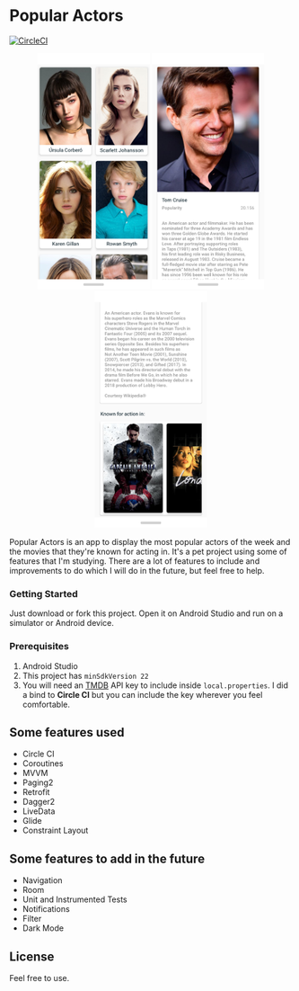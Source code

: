 # Popular Actors 

[![CircleCI](https://circleci.com/gh/antoniosj/actors-db-android.svg?style=svg)](https://circleci.com/gh/antoniosj/actors-db-android)


<p align="center">
<img src="https://github.com/antoniosj/blog-examples/blob/master/actorsdb/actorsdb1.png?raw=true" width="200" /></center>
<img src="https://github.com/antoniosj/blog-examples/blob/master/actorsdb/actorsdb2.png?raw=true" width="200" /></center>
<img src="https://github.com/antoniosj/blog-examples/blob/master/actorsdb/actorsdb3.png?raw=true" width="200" /></center>
</p>

Popular Actors is an app to display the most popular actors of the week and the movies that they're known for acting in. It's a pet project using some of features that I'm studying. There are a lot of features to include and improvements to do which I will do in the future, but feel free to help. 

### Getting Started

Just download or fork this project. Open it on Android Studio and run on a simulator or Android device.

### Prerequisites

1. Android Studio
2. This project has `minSdkVersion 22`
3. You will need an [TMDB](https://developers.themoviedb.org/) API key to include inside `local.properties`. I did a bind to **Circle CI** but you can include the key wherever you feel comfortable.

## Some features used

* Circle CI
* Coroutines
* MVVM
* Paging2
* Retrofit
* Dagger2
* LiveData
* Glide
* Constraint Layout

## Some features to add in the future

* Navigation
* Room
* Unit and Instrumented Tests
* Notifications
* Filter
* Dark Mode

## License

Feel free to use. 
